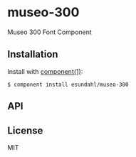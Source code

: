 
# museo-300

  Museo 300 Font Component

## Installation

  Install with [component(1)](http://component.io):

    $ component install esundahl/museo-300

## API



## License

  MIT

